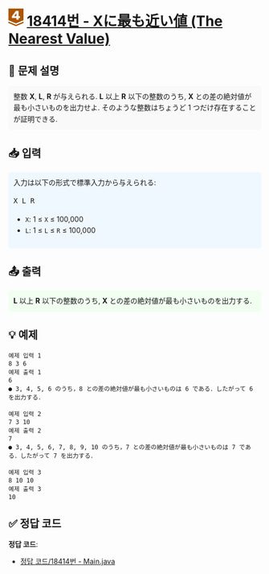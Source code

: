 <!-- ChatGPT를 사용하여 꾸몄습니다 -->
# <img src="https://github.com/GUBBIB/BaekJoonCode/blob/main/Tier_Img/Bronze-4.svg" alt="티어그림" width="30px" height="35px"> [18414번 - Xに最も近い値 (The Nearest Value)](https://www.acmicpc.net/problem/18414)

<h2>📝 문제 설명</h2>
<div style="background-color: #f9f9f9; padding: 10px; border-radius: 5px; line-height: 1.6;">
    整数 <strong>X</strong>, <strong>L</strong>, <strong>R</strong> が与えられる. <strong>L</strong> 以上 <strong>R</strong> 以下の整数のうち, <strong>X</strong> との差の絶対値が最も小さいものを出力せよ. そのような整数はちょうど 1 つだけ存在することが証明できる.
</div>

<h2>📥 입력</h2>
<div style="background-color: #f0f8ff; padding: 10px; border-radius: 5px; line-height: 1.6;">
    入力は以下の形式で標準入力から与えられる:
    <pre>X L R</pre>
    <ul>
        <li><code>X</code>: 1 ≤ <code>X</code> ≤ 100,000</li>
        <li><code>L</code>: 1 ≤ <code>L</code> ≤ <code>R</code> ≤ 100,000</li>
    </ul>
</div>

<h2>📤 출력</h2>
<div style="background-color: #f0fff0; padding: 10px; border-radius: 5px; line-height: 1.6;">
    <strong>L</strong> 以上 <strong>R</strong> 以下の整数のうち, <strong>X</strong> との差の絶対値が最も小さいものを出力する.
</div>

<h2>💡 예제</h2>

```plaintext
예제 입력 1
8 3 6
예제 출력 1
6
● 3, 4, 5, 6 のうち，8 との差の絶対値が最も小さいものは 6 である．したがって 6 を出力する．

예제 입력 2
7 3 10
예제 출력 2
7
● 3, 4, 5, 6, 7, 8, 9, 10 のうち，7 との差の絶対値が最も小さいものは 7 である．したがって 7 を出力する．

예제 입력 3
8 10 10
예제 출력 3
10
```

## ✅ 정답 코드
**정답 코드**:
- [정답 코드/18414번 - Main.java](https://github.com/GUBBIB/BaekJoonCode/tree/main/Bronze/18414%EB%B2%88%20-%20X%20%E3%81%AB%E6%9C%80%E3%82%82%E8%BF%91%E3%81%84%E5%80%A4%20(The%20Nearest%20Value)/%EC%A0%95%EB%8B%B5%EC%BD%94%EB%93%9C)
